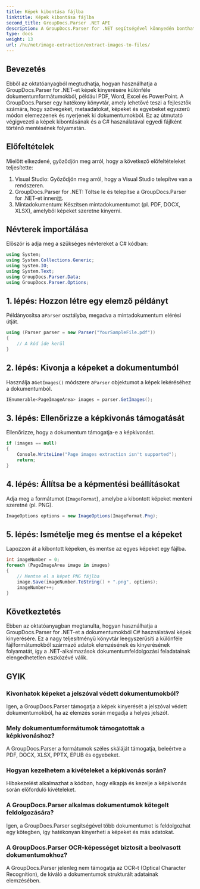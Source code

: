 ```yaml
---
title: Képek kibontása fájlba
linktitle: Képek kibontása fájlba
second_title: GroupDocs.Parser .NET API
description: A GroupDocs.Parser for .NET segítségével könnyedén bonthat ki képeket különféle dokumentumtípusokból, például PDF-ből és DOCX-ből. Egyszerűsítse a dokumentumelemzési feladatokat.
type: docs
weight: 13
url: /hu/net/image-extraction/extract-images-to-files/
---
```

## Bevezetés
Ebből az oktatóanyagból megtudhatja, hogyan használhatja a GroupDocs.Parser for .NET-et képek kinyerésére különféle dokumentumformátumokból, például PDF, Word, Excel és PowerPoint. A GroupDocs.Parser egy hatékony könyvtár, amely lehetővé teszi a fejlesztők számára, hogy szövegeket, metaadatokat, képeket és egyebeket egyszerű módon elemezzenek és nyerjenek ki dokumentumokból. Ez az útmutató végigvezeti a képek kibontásának és a C# használatával egyedi fájlként történő mentésének folyamatán.
## Előfeltételek
Mielőtt elkezdené, győződjön meg arról, hogy a következő előfeltételeket teljesítette:
1. Visual Studio: Győződjön meg arról, hogy a Visual Studio telepítve van a rendszeren.
2.  GroupDocs.Parser for .NET: Töltse le és telepítse a GroupDocs.Parser for .NET-et innen[itt](https://releases.groupdocs.com/parser/net/).
3. Mintadokumentum: Készítsen mintadokumentumot (pl. PDF, DOCX, XLSX), amelyből képeket szeretne kinyerni.

## Névterek importálása
Először is adja meg a szükséges névtereket a C# kódban:
```csharp
using System;
using System.Collections.Generic;
using System.IO;
using System.Text;
using GroupDocs.Parser.Data;
using GroupDocs.Parser.Options;
```
## 1. lépés: Hozzon létre egy elemző példányt
 Példányosítsa a`Parser` osztályba, megadva a mintadokumentum elérési útját.
```csharp
using (Parser parser = new Parser("YourSampleFile.pdf"))
{
    // A kód ide kerül
}
```
## 2. lépés: Kivonja a képeket a dokumentumból
 Használja a`GetImages()` módszere a`Parser` objektumot a képek lekéréséhez a dokumentumból.
```csharp
IEnumerable<PageImageArea> images = parser.GetImages();
```
## 3. lépés: Ellenőrizze a képkivonás támogatását
Ellenőrizze, hogy a dokumentum támogatja-e a képkivonást.
```csharp
if (images == null)
{
    Console.WriteLine("Page images extraction isn't supported");
    return;
}
```
## 4. lépés: Állítsa be a képmentési beállításokat
Adja meg a formátumot (`ImageFormat`), amelybe a kibontott képeket menteni szeretné (pl. PNG).
```csharp
ImageOptions options = new ImageOptions(ImageFormat.Png);
```
## 5. lépés: Ismételje meg és mentse el a képeket
Lapozzon át a kibontott képeken, és mentse az egyes képeket egy fájlba.
```csharp
int imageNumber = 0;
foreach (PageImageArea image in images)
{
    // Mentse el a képet PNG fájlba
    image.Save(imageNumber.ToString() + ".png", options);
    imageNumber++;
}
```

## Következtetés
Ebben az oktatóanyagban megtanulta, hogyan használhatja a GroupDocs.Parser for .NET-et a dokumentumokból C# használatával képek kinyerésére. Ez a nagy teljesítményű könyvtár leegyszerűsíti a különféle fájlformátumokból származó adatok elemzésének és kinyerésének folyamatát, így a .NET-alkalmazások dokumentumfeldolgozási feladatainak elengedhetetlen eszközévé válik.

## GYIK
### Kivonhatok képeket a jelszóval védett dokumentumokból?
Igen, a GroupDocs.Parser támogatja a képek kinyerését a jelszóval védett dokumentumokból, ha az elemzés során megadja a helyes jelszót.
### Mely dokumentumformátumok támogatottak a képkivonáshoz?
A GroupDocs.Parser a formátumok széles skáláját támogatja, beleértve a PDF, DOCX, XLSX, PPTX, EPUB és egyebeket.
### Hogyan kezelhetem a kivételeket a képkivonás során?
Hibakezelést alkalmazhat a kódban, hogy elkapja és kezelje a képkivonás során előforduló kivételeket.
### A GroupDocs.Parser alkalmas dokumentumok kötegelt feldolgozására?
Igen, a GroupDocs.Parser segítségével több dokumentumot is feldolgozhat egy kötegben, így hatékonyan kinyerheti a képeket és más adatokat.
### A GroupDocs.Parser OCR-képességet biztosít a beolvasott dokumentumokhoz?
A GroupDocs.Parser jelenleg nem támogatja az OCR-t (Optical Character Recognition), de kiváló a dokumentumok strukturált adatainak elemzésében.